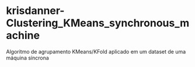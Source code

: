 # krisdanner-Clustering_KMeans_synchronous_machine
Algoritmo de agrupamento KMeans/KFold aplicado em um dataset de uma máquina síncrona
